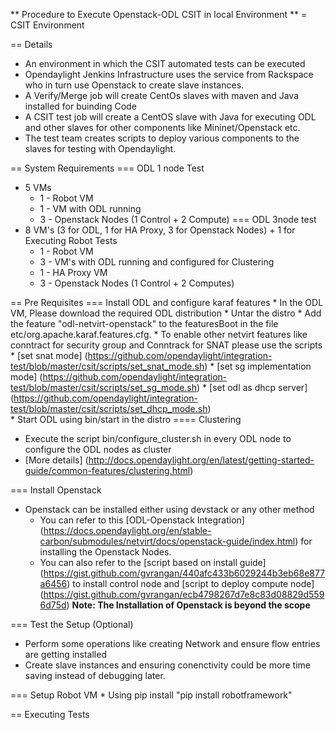 ** Procedure to Execute Openstack-ODL CSIT in local Environment **
= CSIT Environment

== Details  
  * An environment in which the CSIT automated tests can be executed
  * Opendaylight Jenkins Infrastructure uses the service from Rackspace who in turn use Openstack
     to create slave instances.
  * A Verify/Merge job will create CentOs slaves with maven and Java installed for buinding Code
  * A CSIT test job will create a  CentOS slave with Java for executing ODL and other slaves for 
	other components like Mininet/Openstack etc.
  * The test team creates scripts to deploy various components to the slaves for testing with Opendaylight.  
  
== System Requirements
=== ODL 1 node Test
 * 5 VMs
   * 1 - Robot VM
   * 1 - VM with ODL running
   * 3 - Openstack Nodes (1 Control + 2 Compute)
=== ODL 3node test
 * 8 VM's (3 for ODL, 1 for HA Proxy, 3 for Openstack Nodes) + 1 for Executing Robot Tests
   * 1 - Robot VM
   * 3 - VM's with ODL running and configured for Clustering
   * 1 - HA Proxy VM
   * 3 - Openstack Nodes (1 Control + 2 Computes)
  
== Pre Requisites
=== Install ODL and configure karaf features
	* In the ODL VM, Please download the required ODL distribution
	* Untar the distro
	* Add the feature "odl-netvirt-openstack" to the featuresBoot in the file etc/org.apache.karaf.features.cfg.
	* To enable other netvirt features like conntract for security group and Conntrack for SNAT please use the scripts 
	   * [set snat mode] (https://github.com/opendaylight/integration-test/blob/master/csit/scripts/set_snat_mode.sh)
	   * [set sg implementation mode] (https://github.com/opendaylight/integration-test/blob/master/csit/scripts/set_sg_mode.sh)
	   * [set odl as dhcp server] (https://github.com/opendaylight/integration-test/blob/master/csit/scripts/set_dhcp_mode.sh)			
	* Start ODL using bin/start in the distro
==== Clustering
   * Execute the script bin/configure_cluster.sh in every ODL node to configure the ODL nodes as cluster
   * [More details] (http://docs.opendaylight.org/en/latest/getting-started-guide/common-features/clustering.html)

=== Install Openstack 
  * Openstack can be installed either using devstack or any other method
	* You can refer to this [ODL-Openstack Integration] (https://docs.opendaylight.org/en/stable-carbon/submodules/netvirt/docs/openstack-guide/index.html)
	  for installing the Openstack Nodes.
	* You can also refer to the [script based on install guide] (https://gist.github.com/gvrangan/440afc433b6029244b3eb68e877a6456) to install control node
	  and [script to deploy compute node] (https://gist.github.com/gvrangan/ecb4798267d7e8c83d08829d5596d75d)
	__Note: The Installation of Openstack is beyond the scope__

=== Test the Setup (Optional)
   * Perform some operations like creating Network and ensure flow entries are getting installed
   * Create slave instances and ensuring conenctivity could be more time saving instead of debugging later.

=== Setup Robot VM
    *  Using pip install "pip install robotframework" 
 
 
== Executing Tests

